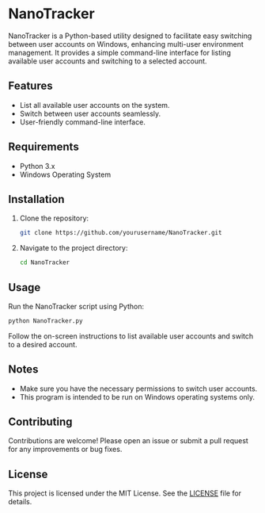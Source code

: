# NanoTracker

NanoTracker is a Python-based utility designed to facilitate easy switching between user accounts on Windows, enhancing multi-user environment management. It provides a simple command-line interface for listing available user accounts and switching to a selected account.

## Features

- List all available user accounts on the system.
- Switch between user accounts seamlessly.
- User-friendly command-line interface.

## Requirements

- Python 3.x
- Windows Operating System

## Installation

1. Clone the repository:

   ```bash
   git clone https://github.com/yourusername/NanoTracker.git
   ```

2. Navigate to the project directory:

   ```bash
   cd NanoTracker
   ```

## Usage

Run the NanoTracker script using Python:

```bash
python NanoTracker.py
```

Follow the on-screen instructions to list available user accounts and switch to a desired account.

## Notes

- Make sure you have the necessary permissions to switch user accounts.
- This program is intended to be run on Windows operating systems only.

## Contributing

Contributions are welcome! Please open an issue or submit a pull request for any improvements or bug fixes.

## License

This project is licensed under the MIT License. See the [LICENSE](LICENSE) file for details.